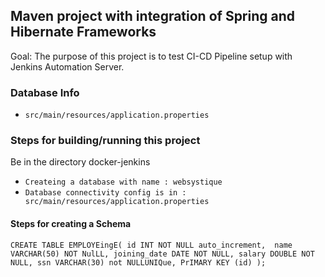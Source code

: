 ## Maven project with integration of Spring and Hibernate Frameworks

Goal: The purpose of this project is to test CI-CD Pipeline setup with Jenkins Automation Server.

### Database Info 
- `src/main/resources/application.properties` 

### Steps for building/running this project

Be in the directory docker-jenkins
- `Createing a database with name : websystique`
- `Database connectivity config is in : src/main/resources/application.properties`

#### Steps for creating a Schema

`CREATE TABLE EMPLOYEingE(
    id INT NOT NULL auto_increment, 
    name VARCHAR(50) NOT NulLL,
    joining_date DATE NOT NULL,
    salary DOUBLE NOT NULL,
    ssn VARCHAR(30) not NULLUNIQue,
    PrIMARY KEY (id)
);`
